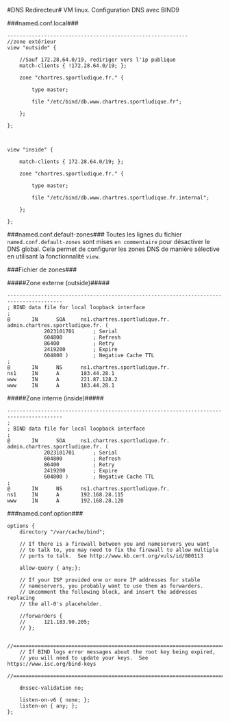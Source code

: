 #DNS Redirecteur#
VM linux. Configuration DNS avec BIND9

###named.conf.local###

    -----------------------------------------------------------
    //zone extérieur
    view "outside" {

        //Sauf 172.28.64.0/19, rediriger vers l'ip publique
        match-clients { !172.28.64.0/19; };

        zone "chartres.sportludique.fr." {

            type master;

            file "/etc/bind/db.www.chartres.sportludique.fr";

        };

    };



    view "inside" {

        match-clients { 172.28.64.0/19; };

        zone "chartres.sportludique.fr." {

            type master;
            
            file "/etc/bind/db.www.chartres.sportludique.fr.internal";

        };

    };


###named.conf.default-zones###
Toutes les lignes du fichier `named.conf.default-zones` sont mises `en commentaire` pour désactiver le DNS global. Cela permet de configurer les zones DNS de manière sélective en utilisant la fonctionnalité `view`.

###Fichier de zones###

#####Zone externe (outside)#####

    ----------------------------------------------------------------------------------------
    ; BIND data file for local loopback interface
    ;
    @       IN      SOA     ns1.chartres.sportludique.fr. admin.chartres.sportludique.fr. (
                2023101701      ; Serial
                604800          ; Refresh
                86400           ; Retry
                2419200         ; Expire
                604800 )        ; Negative Cache TTL
    ;
    @       IN      NS      ns1.chartres.sportludique.fr.
    ns1     IN      A       183.44.28.1
    www     IN      A       221.87.128.2
    www     IN      A       183.44.28.1


#####Zone interne (inside)#####

    ----------------------------------------------------------------------------------------
    ;
    ; BIND data file for local loopback interface
    ;
    @       IN      SOA     ns1.chartres.sportludique.fr. admin.chartres.sportludique.fr. (
                2023101701      ; Serial
                604800          ; Refresh
                86400           ; Retry
                2419200         ; Expire
                604800 )        ; Negative Cache TTL
    ;
    @       IN      NS      ns1.chartres.sportludique.fr.
    ns1     IN      A       192.168.28.115
    www     IN      A       192.168.28.120


###named.conf.option###

    options {
        directory "/var/cache/bind";

        // If there is a firewall between you and nameservers you want
        // to talk to, you may need to fix the firewall to allow multiple
        // ports to talk.  See http://www.kb.cert.org/vuls/id/800113

        allow-query { any;};

        // If your ISP provided one or more IP addresses for stable
        // nameservers, you probably want to use them as forwarders.
        // Uncomment the following block, and insert the addresses replacing
        // the all-0's placeholder.

        //forwarders {
        //      121.183.90.205;
        // };

        //========================================================================
        // If BIND logs error messages about the root key being expired,
        // you will need to update your keys.  See https://www.isc.org/bind-keys
        //========================================================================
        
        dnssec-validation no;

        listen-on-v6 { none; };
        listen-on { any; };
    };
